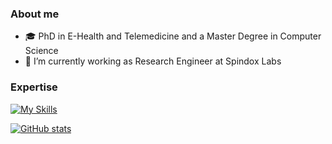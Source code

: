 ### About me
- :mortar_board: PhD in E-Health and Telemedicine and a Master Degree in Computer Science
- :santa: I’m currently working as Research Engineer at Spindox Labs


### Expertise 
[![My Skills](https://skills.thijs.gg/icons?i=angular,react,ts,nodejs,mongodb,docker)](https://skills.thijs.gg)

[![GitHub stats](https://github-readme-stats.vercel.app/api?username=alessandroperetti&show_icons=true&theme=radical)](https://github.com/anuraghazra/github-readme-stats)

<!--
**alessandroperetti/alessandroperetti** is a ✨ _special_ ✨ repository because its `README.md` (this file) appears on your GitHub profile.
- 👯 I’m looking to collaborate on ...
- 🤔 I’m looking for help with ...
- 💬 Ask me about ...
- 📫 How to reach me: ...
- 😄 Pronouns: ...
- ⚡ Fun fact: ...
Here are some ideas to get you started:

-->





